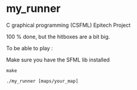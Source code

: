 # my_runner
C graphical programming (CSFML) Epitech Project

100 % done, but the hitboxes are a bit big.

To be able to play :

Make sure you have the SFML lib installed

`make`

`./my_runner [maps/your_map]`
